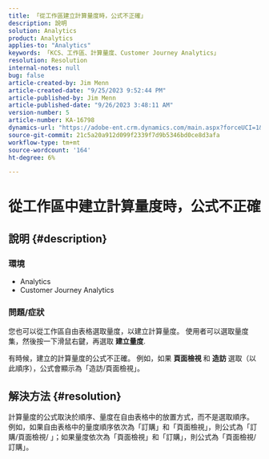 ```yaml
---
title: 「從工作區建立計算量度時，公式不正確」
description: 說明
solution: Analytics
product: Analytics
applies-to: "Analytics"
keywords: 「KCS、工作區、計算量度、Customer Journey Analytics」
resolution: Resolution
internal-notes: null
bug: false
article-created-by: Jim Menn
article-created-date: "9/25/2023 9:52:44 PM"
article-published-by: Jim Menn
article-published-date: "9/26/2023 3:48:11 AM"
version-number: 5
article-number: KA-16798
dynamics-url: "https://adobe-ent.crm.dynamics.com/main.aspx?forceUCI=1&pagetype=entityrecord&etn=knowledgearticle&id=15729ad8-ed5b-ee11-be6f-6045bd006268"
source-git-commit: 21c5a20a912d099f2339f7d9b5346bd0ce8d3afa
workflow-type: tm+mt
source-wordcount: '164'
ht-degree: 6%

---
```


# 從工作區中建立計算量度時，公式不正確

## 說明 {#description}


### <b>環境</b>

- Analytics
- Customer Journey Analytics


### <b>問題/症狀</b>

您也可以從工作區自由表格選取量度，以建立計算量度。 使用者可以選取量度集，然後按一下滑鼠右鍵，再選取 <b>建立量度</b>.

有時候，建立的計算量度的公式不正確。 例如，如果 <b>頁面檢視 </b>和 <b>造訪</b> 選取（以此順序），公式會顯示為「造訪/頁面檢視」。


## 解決方法 {#resolution}


計算量度的公式取決於順序、量度在自由表格中的放置方式，而不是選取順序。 例如，如果自由表格中的量度順序依次為「訂購」和「頁面檢視」，則公式為「訂購/頁面檢視/ 」；如果量度依次為「頁面檢視」和「訂購」，則公式為「頁面檢視/訂購」。
